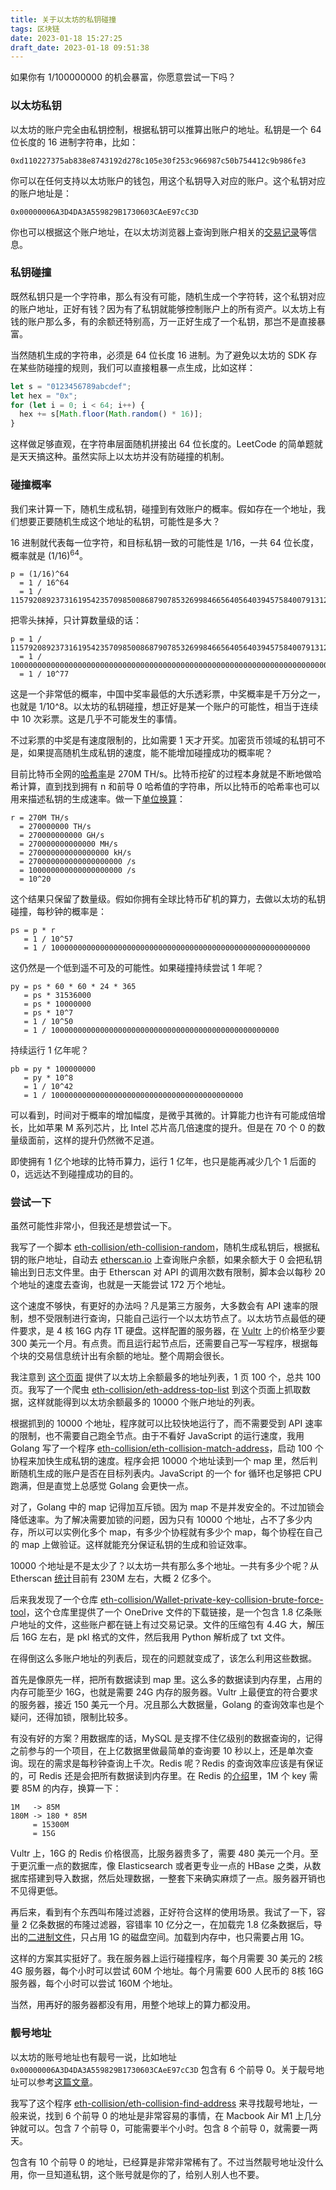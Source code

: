 ```yaml
---
title: 关于以太坊的私钥碰撞
tags: 区块链
date: 2023-01-18 15:27:25
draft_date: 2023-01-18 09:51:38
---
```



如果你有 1/100000000 的机会暴富，你愿意尝试一下吗？

### 以太坊私钥

以太坊的账户完全由私钥控制，根据私钥可以推算出账户的地址。私钥是一个 64 位长度的 16 进制字符串，比如：

```
0xd110227375ab838e8743192d278c105e30f253c966987c50b754412c9b986fe3
```

你可以在任何支持以太坊账户的钱包，用这个私钥导入对应的账户。这个私钥对应的账户地址是：

```
0x00000006A3D4DA3A559829B1730603CAeE97cC3D
```

你也可以根据这个账户地址，在以太坊浏览器上查询到账户相关的[交易记录](https://etherscan.io/address/0x00000006A3D4DA3A559829B1730603CAeE97cC3D)等信息。

### 私钥碰撞

既然私钥只是一个字符串，那么有没有可能，随机生成一个字符转，这个私钥对应的账户地址，正好有钱？因为有了私钥就能够控制账户上的所有资产。以太坊上有钱的账户那么多，有的余额还特别高，万一正好生成了一个私钥，那岂不是直接暴富。

当然随机生成的字符串，必须是 64 位长度 16 进制。为了避免以太坊的 SDK 存在某些防碰撞的规则，我们可以直接粗暴一点生成，比如这样：

```javascript
let s = "0123456789abcdef";
let hex = "0x";
for (let i = 0; i < 64; i++) {
  hex += s[Math.floor(Math.random() * 16)];
}
```

这样做足够直观，在字符串层面随机拼接出 64 位长度的。LeetCode 的简单题就是天天搞这种。虽然实际上以太坊并没有防碰撞的机制。

### 碰撞概率

我们来计算一下，随机生成私钥，碰撞到有效账户的概率。假如存在一个地址，我们想要正要随机生成这个地址的私钥，可能性是多大？

16 进制就代表每一位字符，和目标私钥一致的可能性是 1/16，一共 64 位长度，概率就是 (1/16)<sup>64</sup>。

```
p = (1/16)^64
  = 1 / 16^64
  = 1 / 115792089237316195423570985008687907853269984665640564039457584007913129639936
```

把零头抹掉，只计算数量级的话：

```
p = 1 / 115792089237316195423570985008687907853269984665640564039457584007913129639936
  = 1 / 100000000000000000000000000000000000000000000000000000000000000000000000000000
  = 1 / 10^77
```

这是一个非常低的概率，中国中奖率最低的大乐透彩票，中奖概率是千万分之一，也就是 1/10^8。以太坊的私钥碰撞，想正好是某一个账户的可能性，相当于连续中 10 次彩票。这是几乎不可能发生的事情。

不过彩票的中奖是有速度限制的，比如需要 1 天才开奖。加密货币领域的私钥可不是，如果提高随机生成私钥的速度，能不能增加碰撞成功的概率呢？

目前比特币全网的[哈希率](https://www.blockchain.com/explorer/charts/hash-rate)是 270M TH/s。比特币挖矿的过程本身就是不断地做哈希计算，直到找到拥有 n 和前导 0 哈希值的字符串，所以比特币的哈希率也可以用来描述私钥的生成速率。做一下[单位换算](https://en.bitcoinwiki.org/wiki/Hashrate)：

```
r = 270M TH/s
  = 270000000 TH/s
  = 270000000000 GH/s
  = 270000000000000 MH/s
  = 270000000000000000 kH/s
  = 270000000000000000000 /s
  = 100000000000000000000 /s
  = 10^20
```

这个结果只保留了数量级。假如你拥有全球比特币矿机的算力，去做以太坊的私钥碰撞，每秒钟的概率是：

```
ps = p * r
   = 1 / 10^57
   = 1 / 1000000000000000000000000000000000000000000000000000000000
```

这仍然是一个低到遥不可及的可能性。如果碰撞持续尝试 1 年呢？

```
py = ps * 60 * 60 * 24 * 365
   = ps * 31536000
   = ps * 10000000
   = ps * 10^7
   = 1 / 10^50
   = 1 / 100000000000000000000000000000000000000000000000000
```

持续运行 1 亿年呢？

```
pb = py * 100000000
   = py * 10^8
   = 1 / 10^42
   = 1 / 1000000000000000000000000000000000000000000
```

可以看到，时间对于概率的增加幅度，是微乎其微的。计算能力也许有可能成倍增长，比如苹果 M 系列芯片，比 Intel 芯片高几倍速度的提升。但是在 70 个 0 的数量级面前，这样的提升仍然微不足道。

即使拥有 1 亿个地球的比特币算力，运行 1 亿年，也只是能再减少几个 1 后面的 0，远远达不到碰撞成功的目的。

### 尝试一下

虽然可能性非常小，但我还是想尝试一下。

我写了一个脚本 [eth-collision/eth-collision-random](https://github.com/eth-collision/eth-collision-random)，随机生成私钥后，根据私钥的账户地址，自动去 [etherscan.io](https://etherscan.io) 上查询账户余额，如果余额大于 0 会把私钥输出到日志文件里。由于 Etherscan 对 API 的调用次数有限制，脚本会以每秒 20 个地址的速度去查询，也就是一天能尝试 172 万个地址。

这个速度不够快，有更好的办法吗？凡是第三方服务，大多数会有 API 速率的限制，想不受限制进行查询，只能自己运行一个以太坊节点了。以太坊节点最低的硬件要求，是 4 核 16G 内存 1T 硬盘。这样配置的服务器，在 [Vultr](https://www.vultr.com/) 上的价格至少要 300 美元一个月。有点贵。而且运行起节点后，还需要自己写一写程序，根据每个块的交易信息统计出有余额的地址。整个周期会很长。

我注意到 [这个页面](https://etherscan.io/accounts/1?ps=100) 提供了以太坊上余额最多的地址列表，1 页 100 个，总共 100 页。我写了一个爬虫 [eth-collision/eth-address-top-list](https://github.com/eth-collision/eth-address-top-list.git) 到这个页面上抓取数据，这样就能得到以太坊余额最多的 10000 个账户地址的列表。

根据抓到的 10000 个地址，程序就可以比较快地运行了，而不需要受到 API 速率的限制，也不需要自己跑全节点。由于不看好 JavaScript 的运行速度，我用 Golang 写了一个程序 [eth-collision/eth-collision-match-address](https://github.com/eth-collision/eth-collision-match-address.git)，启动 100 个协程来加快生成私钥的速度。程序会把 10000 个地址读到一个 map 里，然后判断随机生成的账户是否在目标列表内。JavaScript 的一个 for 循环也足够把 CPU 跑满，但是直觉上总感觉 Golang 会更快一点。

对了，Golang 中的 map 记得加互斥锁。因为 map 不是并发安全的。不过加锁会降低速率。为了解决需要加锁的问题，因为只有 10000 个地址，占不了多少内存，所以可以实例化多个 map，有多少个协程就有多少个 map，每个协程在自己的 map 上做验证。这样就能充分保证私钥的生成和验证效率。

10000 个地址是不是太少了？以太坊一共有那么多个地址。一共有多少个呢？从 Etherscan [统计](https://etherscan.io/chart/address)目前有 230M 左右，大概 2 亿多个。

后来我发现了一个仓库 [eth-collision/Wallet-private-key-collision-brute-force-tool](https://github.com/eth-collision/Wallet-private-key-collision-brute-force-tool)，这个仓库里提供了一个 OneDrive 文件的下载链接，是一个包含 1.8 亿条账户地址的文件，这些账户都在链上有过交易记录。文件的压缩包有 4.4G 大，解压后 16G 左右，是 pkl 格式的文件，然后我用 Python 解析成了 txt 文件。

在得倒这么多账户地址的列表后，现在的问题就变成了，该怎么利用这些数据。

首先是像原先一样，把所有数据读到 map 里。这么多的数据读到内存里，占用的内存可能至少 16G，也就是需要 24G 内存的服务器。Vultr 上最便宜的符合要求的服务器，接近 150 美元一个月。况且那么大数据量，Golang 的查询效率也是个疑问，还得加锁，限制比较多。

有没有好的方案？用数据库的话，MySQL 是支撑不住亿级别的数据查询的，记得之前参与的一个项目，在上亿数据里做最简单的查询要 10 秒以上，还是单次查询。现在的需求是每秒钟查询上千次。Redis 呢？Redis 的查询效率应该是有保证的，可 Redis 还是会把所有数据读到内存里。在 Redis 的[介绍](https://redis.io/docs/getting-started/faq/)里，1M 个 key 需要 85M 的内存，换算一下：

```
1M   -> 85M
180M -> 180 * 85M
     = 15300M
     = 15G
```

Vultr 上，16G 的 Redis 价格很高，比服务器贵多了，需要 480 美元一个月。至于更沉重一点的数据库，像 Elasticsearch 或者更专业一点的 HBase 之类，从数据库搭建到导入数据，然后处理数据，一整套下来确实麻烦了一点。服务器开销也不见得更低。

再后来，看到有个东西叫布隆过滤器，正好符合这样的使用场景。我试了一下，容量 2 亿条数据的布隆过滤器，容错率 10 亿分之一，在加载完 1.8 亿条数据后，导出的[二进制文件](https://github.com/eth-collision/eth-address-all)，只占用 1G 的磁盘空间。加载到内存中，也只需要占用 1G。

这样的方案其实挺好了。我在服务器上运行碰撞程序，每个月需要 30 美元的 2核 4G 服务器，每个小时可以尝试 60M 个地址。每个月需要 600 人民币的 8核 16G 服务器，每个小时可以尝试 160M 个地址。

当然，用再好的服务器都没有用，用整个地球上的算力都没用。

### 靓号地址

以太坊的账号地址也有靓号一说，比如地址 `0x00000006A3D4DA3A559829B1730603CAeE97cC3D` 包含有 6 个前导 0。关于靓号地址可以参考[这篇文章](https://www.theblockbeats.info/news/33808?from=telegram)。

我写了这个程序 [eth-collision/eth-collision-find-address](https://github.com/eth-collision/eth-collision-find-address) 来寻找靓号地址，一般来说，找到 6 个前导 0 的地址是非常容易的事情，在 Macbook Air M1 上几分钟就可以。包含 7 个前导 0，可能需要半个小时。包含 8 个前导 0，就需要一两天。

包含有 10 个前导 0 的地址，已经算是非常非常稀有了。不过当然靓号地址没什么用，你一旦知道私钥，这个账号就是你的了，给别人别人也不要。

